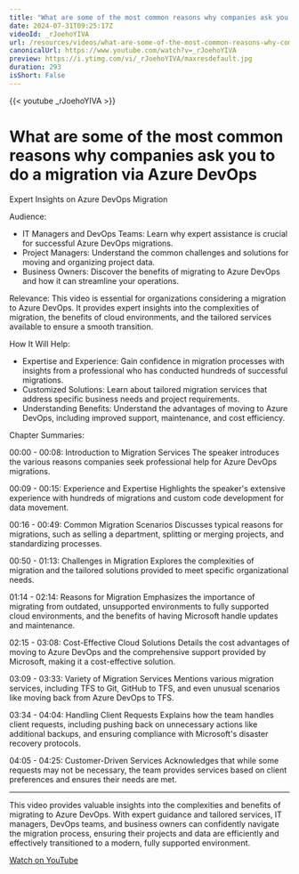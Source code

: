 ```yaml
---
title: "What are some of the most common reasons why companies ask you to do a migration via Azure DevOps"
date: 2024-07-31T09:25:17Z
videoId: _rJoehoYIVA
url: /resources/videos/what-are-some-of-the-most-common-reasons-why-companies-ask-you-to-do-a-migration-via-azure-devops
canonicalUrl: https://www.youtube.com/watch?v=_rJoehoYIVA
preview: https://i.ytimg.com/vi/_rJoehoYIVA/maxresdefault.jpg
duration: 293
isShort: False
---
```


{{< youtube _rJoehoYIVA >}}

# What are some of the most common reasons why companies ask you to do a migration via Azure DevOps

Expert Insights on Azure DevOps Migration

Audience:
- IT Managers and DevOps Teams: Learn why expert assistance is crucial for successful Azure DevOps migrations.
- Project Managers: Understand the common challenges and solutions for moving and organizing project data.
- Business Owners: Discover the benefits of migrating to Azure DevOps and how it can streamline your operations.

Relevance:
This video is essential for organizations considering a migration to Azure DevOps. It provides expert insights into the complexities of migration, the benefits of cloud environments, and the tailored services available to ensure a smooth transition.

How It Will Help:
- Expertise and Experience: Gain confidence in migration processes with insights from a professional who has conducted hundreds of successful migrations.
- Customized Solutions: Learn about tailored migration services that address specific business needs and project requirements.
- Understanding Benefits: Understand the advantages of moving to Azure DevOps, including improved support, maintenance, and cost efficiency.

Chapter Summaries:

00:00 - 00:08: Introduction to Migration Services
The speaker introduces the various reasons companies seek professional help for Azure DevOps migrations.

00:09 - 00:15: Experience and Expertise
Highlights the speaker's extensive experience with hundreds of migrations and custom code development for data movement.

00:16 - 00:49: Common Migration Scenarios
Discusses typical reasons for migrations, such as selling a department, splitting or merging projects, and standardizing processes.

00:50 - 01:13: Challenges in Migration
Explores the complexities of migration and the tailored solutions provided to meet specific organizational needs.

01:14 - 02:14: Reasons for Migration
Emphasizes the importance of migrating from outdated, unsupported environments to fully supported cloud environments, and the benefits of having Microsoft handle updates and maintenance.

02:15 - 03:08: Cost-Effective Cloud Solutions
Details the cost advantages of moving to Azure DevOps and the comprehensive support provided by Microsoft, making it a cost-effective solution.

03:09 - 03:33: Variety of Migration Services
Mentions various migration services, including TFS to Git, GitHub to TFS, and even unusual scenarios like moving back from Azure DevOps to TFS.

03:34 - 04:04: Handling Client Requests
Explains how the team handles client requests, including pushing back on unnecessary actions like additional backups, and ensuring compliance with Microsoft's disaster recovery protocols.

04:05 - 04:25: Customer-Driven Services
Acknowledges that while some requests may not be necessary, the team provides services based on client preferences and ensures their needs are met.

---

This video provides valuable insights into the complexities and benefits of migrating to Azure DevOps. With expert guidance and tailored services, IT managers, DevOps teams, and business owners can confidently navigate the migration process, ensuring their projects and data are efficiently and effectively transitioned to a modern, fully supported environment.

[Watch on YouTube](https://www.youtube.com/watch?v=_rJoehoYIVA)
